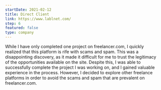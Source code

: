 ```yaml
---
startDate: 2021-02-12
title: Direct Client
link: https://www.lablnet.com/
step: 6
featured: false
type: company
---
```


While I have only completed one project on freelancer.com, I quickly realized that this platform is rife with scams and spam. This was a disappointing discovery, as it made it difficult for me to trust the legitimacy of the opportunities available on the site. Despite this, I was able to successfully complete the project I was working on, and I gained valuable experience in the process. However, I decided to explore other freelance platforms in order to avoid the scams and spam that are prevalent on freelancer.com.
